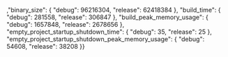 ,"binary_size": {
  "debug": 96216304,
  "release": 62418384
},
"build_time": {
  "debug": 281558,
  "release": 306847
},
"build_peak_memory_usage": {
  "debug": 1657848,
  "release": 2678656
},
"empty_project_startup_shutdown_time": {
  "debug": 35,
  "release": 25
},
"empty_project_startup_shutdown_peak_memory_usage": {
  "debug": 54608,
  "release": 38208
}}
